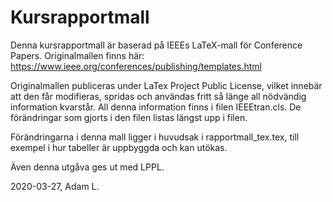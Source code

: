 # Kursrapportmall

Denna kursrapportmall är baserad på IEEEs LaTeX-mall för Conference Papers.
Originalmallen finns här:
https://www.ieee.org/conferences/publishing/templates.html

Originalmallen publiceras under LaTex Project Public License, vilket innebär att den får modifieras,
spridas och användas fritt så länge all nödvändig information kvarstår. All denna information finns
i filen IEEEtran.cls. De förändringar som gjorts i den filen listas längst upp i filen.

Förändringarna i denna mall ligger i huvudsak i rapportmall_tex.tex, till exempel i hur tabeller
är uppbyggda och kan utökas.

Även denna utgåva ges ut med LPPL.

2020-03-27, Adam L.